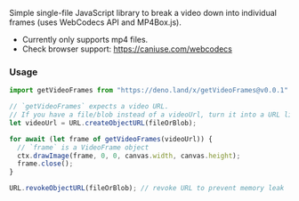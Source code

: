 Simple single-file JavaScript library to break a video down into individual frames (uses WebCodecs API and MP4Box.js).

 * Currently only supports mp4 files.
 * Check browser support: https://caniuse.com/webcodecs

### Usage
```js
import getVideoFrames from "https://deno.land/x/getVideoFrames@v0.0.1"

// `getVideoFrames` expects a video URL.
// If you have a file/blob instead of a videoUrl, turn it into a URL like this:
let videoUrl = URL.createObjectURL(fileOrBlob);

for await (let frame of getVideoFrames(videoUrl)) {
  // `frame` is a VideoFrame object
  ctx.drawImage(frame, 0, 0, canvas.width, canvas.height);
  frame.close();
}

URL.revokeObjectURL(fileOrBlob); // revoke URL to prevent memory leak
```
